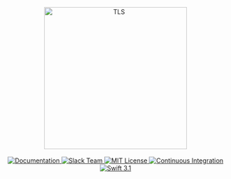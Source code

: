 <p align="center">
    <img src="https://cloud.githubusercontent.com/assets/1342803/24754336/518b0936-1ad6-11e7-9a57-23e3d5d24c80.png" width="320" alt="TLS">
    <br>
    <br>
    <a href="https://docs.vapor.codes/2.0/tls/package">
        <img src="http://img.shields.io/badge/read_the-docs-92A8D1.svg" alt="Documentation">
    </a>
    <a href="http://vapor.team">
        <img src="http://vapor.team/badge.svg" alt="Slack Team">
    </a>
    <a href="LICENSE">
        <img src="http://img.shields.io/badge/license-MIT-brightgreen.svg" alt="MIT License">
    </a>
    <a href="https://circleci.com/gh/vapor/tls">
        <img src="https://circleci.com/gh/vapor/tls.svg?style=shield" alt="Continuous Integration">
    </a>
    <a href="https://swift.org">
        <img src="http://img.shields.io/badge/swift-3.1-brightgreen.svg" alt="Swift 3.1">
    </a>
</p>
